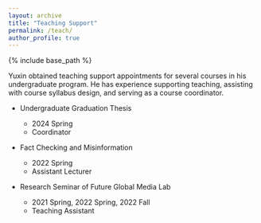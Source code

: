 ```yaml
---
layout: archive
title: "Teaching Support"
permalink: /teach/
author_profile: true
---
```


{% include base_path %}

Yuxin obtained teaching support appointments for several courses in his undergraduate program. He has experience supporting teaching, assisting with course syllabus design, and serving as a course coordinator.

* Undergraduate Graduation Thesis
  * 2024 Spring
  * Coordinator

* Fact Checking and Misinformation
  * 2022 Spring
  * Assistant Lecturer

* Research Seminar of Future Global Media Lab
  * 2021 Spring, 2022 Spring, 2022 Fall
  * Teaching Assistant
